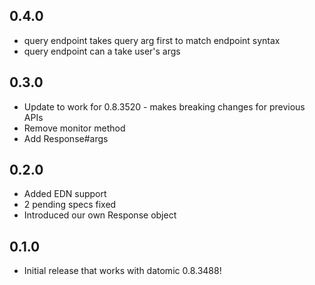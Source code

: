 ## 0.4.0
* query endpoint takes query arg first to match endpoint syntax
* query endpoint can a take user's args

## 0.3.0
* Update to work for 0.8.3520 - makes breaking changes for previous APIs
* Remove monitor method
* Add Response#args

## 0.2.0
* Added EDN support
* 2 pending specs fixed
* Introduced our own Response object

## 0.1.0
* Initial release that works with datomic 0.8.3488!
